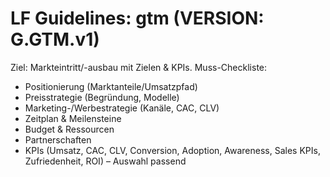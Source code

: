 # LF Guidelines: gtm (VERSION: G.GTM.v1)

Ziel: Markteintritt/-ausbau mit Zielen & KPIs.
Muss-Checkliste:

- Positionierung (Marktanteile/Umsatzpfad)
- Preisstrategie (Begründung, Modelle)
- Marketing-/Werbestrategie (Kanäle, CAC, CLV)
- Zeitplan & Meilensteine
- Budget & Ressourcen
- Partnerschaften
- KPIs (Umsatz, CAC, CLV, Conversion, Adoption, Awareness, Sales KPIs, Zufriedenheit, ROI) – Auswahl passend
